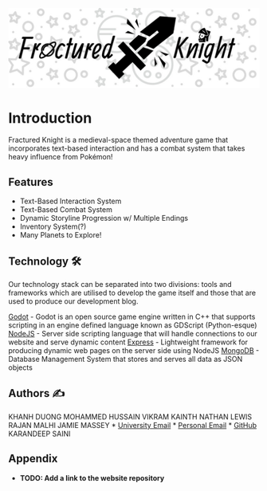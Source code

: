 ![Game Logo](game-logo.jpg)
# Introduction
Fractured Knight is a medieval-space themed adventure game that incorporates text-based interaction and has 
a combat system that takes heavy influence from Pokémon!

## Features
* Text-Based Interaction System
* Text-Based Combat System
* Dynamic Storyline Progression w/ Multiple Endings
* Inventory System(?)
* Many Planets to Explore!

## Technology :hammer_and_wrench:
Our technology stack can be separated into two divisions: tools and frameworks which are utilised to develop the game itself and those that are used to produce our development blog.

[Godot](https://godotengine.org/) - Godot is an open source game engine written in C++ that supports scripting in an engine defined language known as GDScript (Python-esque)
[NodeJS](https://nodejs.org/en/) - Server side scripting language that will handle connections to our website and serve dynamic content
[Express](https://expressjs.com/) - Lightweight framework for producing dynamic web pages on the server side using NodeJS
[MongoDB](https://www.mongodb.com/) - Database Management System that stores and serves all data as JSON objects

## Authors :writing_hand:
KHANH DUONG 
MOHAMMED HUSSAIN
VIKRAM KAINTH
NATHAN LEWIS
RAJAN MALHI
JAMIE MASSEY
    * [University Email](masseyja@aston.ac.uk)
    * [Personal Email](jamiealanmassey@gmail.com)
    * [GitHub](http://github.com/jamiealanmassey)
KARANDEEP SAINI

## Appendix
* __TODO: Add a link to the website repository__

